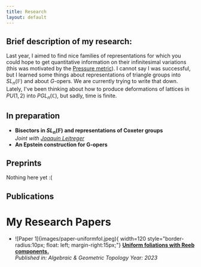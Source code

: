 ```yaml
---
title: Research
layout: default
---
```


## Brief description of my research:
Last year, I aimed to find nice families of representations for which you could hope to get quantitative information on their infinitesimal variations (this was motivated by the [Pressure metric](https://arxiv.org/abs/1301.7459)).
I cannot say I was successful, but I learned some things about representations of triangle groups into $SL_n (\mathbb{F})$ and about *G*-opers. We are currently trying to write that down. Lately, I've been thinking about how to produce deformations of lattices in $PU(1,2)$ into $PGL_n (\mathbb{C})$, but sadly, time is finite.

## In preparation

- **Bisectors in $SL_n (\mathbb{F})$ and representations of Coxeter groups**  
   *Joint with [Joaquin Lejtreger](https://joacolej.github.io)*
- **An Epstein construction for G-opers**

## Preprints

Nothing here yet :(

## Publications

# My Research Papers

- ![Paper 1]{images/paper-uniformfol.jpeg){ width=120 style="border-radius:10px; float: left; margin-right:15px;"}
  **[Uniform foliations with Reeb components.](https://msp.org/agt/2023/23-9/agt-v23-n9-p10-s.pdf)**    
  *Published in: Algebraic & Geometric Topology*
  *Year: 2023*
